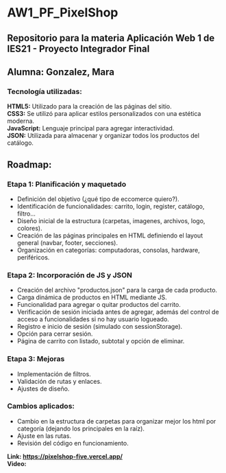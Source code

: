 # AW1_PF_PixelShop
## Repositorio para la materia Aplicación Web 1 de IES21 - Proyecto Integrador Final   
## Alumna: Gonzalez, Mara   
   
   
### Tecnología utilizadas:   
**HTML5:** Utilizado para la creación de las páginas del sitio.   
**CSS3:** Se utilizó para aplicar estilos personalizados con una estética moderna.   
**JavaScript:** Lenguaje principal para agregar interactividad.   
**JSON:** Utilizada para almacenar y organizar todos los productos del catálogo.   

## Roadmap:   
### Etapa 1: Planificación y maquetado    
- Definición del objetivo (¿qué tipo de eccomerce quiero?).   
- Identificación de funcionalidades: carrito, login, register, catálogo, filtro...
- Diseño inicial de la estructura (carpetas, imagenes, archivos, logo, colores).  
- Creación de las páginas principales en HTML definiendo el layout general (navbar, footer, secciones).
- Organización en categorías: computadoras, consolas, hardware, periféricos.
  
### Etapa 2: Incorporación de JS y JSON  
- Creación del archivo "productos.json" para la carga de cada producto.  
- Carga dinámica de productos en HTML mediante JS.  
- Funcionalidad para agregar o quitar productos del carrito.
- Verificación de sesión iniciada antes de agregar, además del control de acceso a funcionalidades si no hay usuario logueado.  
- Registro e inicio de sesión (simulado con sessionStorage).
- Opción para cerrar sesión.  
- Página de carrito con listado, subtotal y opción de eliminar.

### Etapa 3: Mejoras  
- Implementación de filtros.  
- Validación de rutas y enlaces.  
- Ajustes de diseño.  

### Cambios aplicados:
- Cambio en la estructura de carpetas para organizar mejor los html por categoría (dejando los principales en la raíz).
- Ajuste en las rutas.  
- Revisión del código en funcionamiento.  
    
**Link: https://pixelshop-five.vercel.app/**   
**Video:**   
